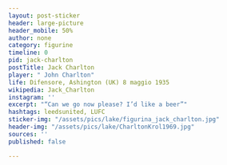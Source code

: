 ```yaml
---
layout: post-sticker
header: large-picture
header_mobile: 50%
author: none
category: figurine
timeline: 0
pid: jack-charlton
postTitle: Jack Charlton
player: " John Charlton"
life: Difensore, Ashington (UK) 8 maggio 1935
wikipedia: Jack_Charlton
instagram: ''
excerpt: "“Can we go now please? I’d like a beer”"
hashtags: leedsunited, LUFC
sticker-img: "/assets/pics/lake/figurina_jack_charlton.jpg"
header-img: "/assets/pics/lake/CharltonKrol1969.jpg"
sources: ''
published: false

---
```

